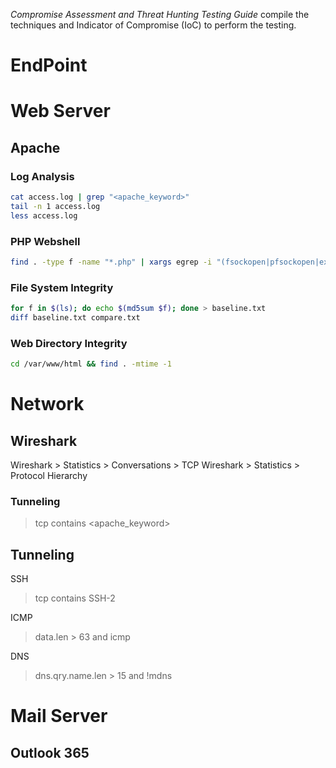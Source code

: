 *Compromise Assessment and Threat Hunting Testing Guide* compile the techniques and Indicator of Compromise (IoC) to perform the testing.  
# EndPoint


# Web Server
## Apache
###  Log Analysis
```bash
cat access.log | grep "<apache_keyword>"
tail -n 1 access.log 
less access.log
```

### PHP Webshell
```bash
find . -type f -name "*.php" | xargs egrep -i "(fsockopen|pfsockopen|exec|shell|eval|rot13|base64|passthru|system)"
```

### File System Integrity
```bash
for f in $(ls); do echo $(md5sum $f); done > baseline.txt
diff baseline.txt compare.txt
```
### Web Directory Integrity
```bash
cd /var/www/html && find . -mtime -1
```

# Network
## Wireshark

Wireshark > Statistics > Conversations > TCP
Wireshark > Statistics > Protocol Hierarchy

### Tunneling
> tcp contains <apache_keyword>

## Tunneling
SSH
> tcp contains SSH-2

ICMP
> data.len > 63 and icmp

DNS
> dns.qry.name.len > 15 and !mdns

# Mail Server
## Outlook 365

